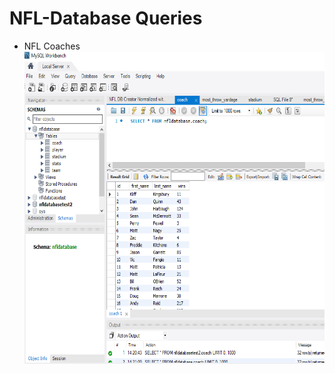 # NFL-Database Queries

- NFL Coaches
 <img src="https://github.com/ChristianMRodas/NFL-Database/blob/main/coaches.PNG?raw=true" 
     width="700" 
     height="500" />
